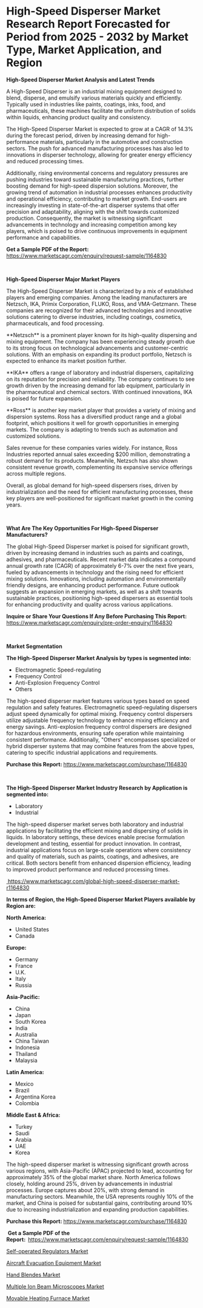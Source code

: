<p><h1>High-Speed Disperser Market Research Report Forecasted for Period from 2025 -  2032 by Market Type, Market Application, and Region</h1></p><p><strong>High-Speed Disperser Market Analysis and Latest Trends</strong></p>
<p><p>A High-Speed Disperser is an industrial mixing equipment designed to blend, disperse, and emulsify various materials quickly and efficiently. Typically used in industries like paints, coatings, inks, food, and pharmaceuticals, these machines facilitate the uniform distribution of solids within liquids, enhancing product quality and consistency.</p><p>The High-Speed Disperser Market is expected to grow at a CAGR of 14.3% during the forecast period, driven by increasing demand for high-performance materials, particularly in the automotive and construction sectors. The push for advanced manufacturing processes has also led to innovations in disperser technology, allowing for greater energy efficiency and reduced processing times. </p><p>Additionally, rising environmental concerns and regulatory pressures are pushing industries toward sustainable manufacturing practices, further boosting demand for high-speed dispersion solutions. Moreover, the growing trend of automation in industrial processes enhances productivity and operational efficiency, contributing to market growth. End-users are increasingly investing in state-of-the-art disperser systems that offer precision and adaptability, aligning with the shift towards customized production. Consequently, the market is witnessing significant advancements in technology and increasing competition among key players, which is poised to drive continuous improvements in equipment performance and capabilities.</p></p>
<p><strong>Get a Sample PDF of the Report:&nbsp;</strong> <a href="https://www.marketscagr.com/enquiry/request-sample/1164830?utm_campaign=2041&utm_medium=2&utm_source=Github&utm_content=ia&utm_term=11042025&utm_id=high-speed-disperser">https://www.marketscagr.com/enquiry/request-sample/1164830</a></p>
<p>&nbsp;</p>
<p><strong>High-Speed Disperser Major Market Players</strong></p>
<p><p>The High-Speed Disperser Market is characterized by a mix of established players and emerging companies. Among the leading manufacturers are Netzsch, IKA, Primix Corporation, FLUKO, Ross, and VMA-Getzmann. These companies are recognized for their advanced technologies and innovative solutions catering to diverse industries, including coatings, cosmetics, pharmaceuticals, and food processing.</p><p>**Netzsch** is a prominent player known for its high-quality dispersing and mixing equipment. The company has been experiencing steady growth due to its strong focus on technological advancements and customer-centric solutions. With an emphasis on expanding its product portfolio, Netzsch is expected to enhance its market position further.</p><p>**IKA** offers a range of laboratory and industrial dispersers, capitalizing on its reputation for precision and reliability. The company continues to see growth driven by the increasing demand for lab equipment, particularly in the pharmaceutical and chemical sectors. With continued innovations, IKA is poised for future expansion.</p><p>**Ross** is another key market player that provides a variety of mixing and dispersion systems. Ross has a diversified product range and a global footprint, which positions it well for growth opportunities in emerging markets. The company is adapting to trends such as automation and customized solutions.</p><p>Sales revenue for these companies varies widely. For instance, Ross Industries reported annual sales exceeding $200 million, demonstrating a robust demand for its products. Meanwhile, Netzsch has also shown consistent revenue growth, complementing its expansive service offerings across multiple regions.</p><p>Overall, as global demand for high-speed dispersers rises, driven by industrialization and the need for efficient manufacturing processes, these key players are well-positioned for significant market growth in the coming years.</p></p>
<p>&nbsp;</p>
<p><strong>What Are The Key Opportunities For High-Speed Disperser Manufacturers?</strong></p>
<p><p>The global High-Speed Disperser market is poised for significant growth, driven by increasing demand in industries such as paints and coatings, adhesives, and pharmaceuticals. Recent market data indicates a compound annual growth rate (CAGR) of approximately 6-7% over the next five years, fueled by advancements in technology and the rising need for efficient mixing solutions. Innovations, including automation and environmentally friendly designs, are enhancing product performance. Future outlook suggests an expansion in emerging markets, as well as a shift towards sustainable practices, positioning high-speed dispersers as essential tools for enhancing productivity and quality across various applications.</p></p>
<p><strong>Inquire or Share Your Questions If Any Before Purchasing This Report:</strong> <a href="https://www.marketscagr.com/enquiry/pre-order-enquiry/1164830?utm_campaign=2041&utm_medium=2&utm_source=Github&utm_content=ia&utm_term=11042025&utm_id=high-speed-disperser">https://www.marketscagr.com/enquiry/pre-order-enquiry/1164830</a></p>
<p>&nbsp;</p>
<p><strong>Market Segmentation</strong></p>
<p><strong>The High-Speed Disperser Market Analysis by types is segmented into:</strong></p>
<p><ul><li>Electromagnetic Speed-regulating</li><li>Frequency Control</li><li>Anti-Explosion Frequency Control</li><li>Others</li></ul></p>
<p><p>The high-speed disperser market features various types based on speed regulation and safety features. Electromagnetic speed-regulating dispersers adjust speed dynamically for optimal mixing. Frequency control dispersers utilize adjustable frequency technology to enhance mixing efficiency and energy savings. Anti-explosion frequency control dispersers are designed for hazardous environments, ensuring safe operation while maintaining consistent performance. Additionally, "Others" encompasses specialized or hybrid disperser systems that may combine features from the above types, catering to specific industrial applications and requirements.</p></p>
<p><strong>Purchase this Report:&nbsp;</strong><a href="https://www.marketscagr.com/purchase/1164830?utm_campaign=2041&utm_medium=2&utm_source=Github&utm_content=ia&utm_term=11042025&utm_id=high-speed-disperser">https://www.marketscagr.com/purchase/1164830</a></p>
<p>&nbsp;</p>
<p><strong>The High-Speed Disperser Market Industry Research by Application is segmented into:</strong></p>
<p><ul><li>Laboratory</li><li>Industrial</li></ul></p>
<p><p>The high-speed disperser market serves both laboratory and industrial applications by facilitating the efficient mixing and dispersing of solids in liquids. In laboratory settings, these devices enable precise formulation development and testing, essential for product innovation. In contrast, industrial applications focus on large-scale operations where consistency and quality of materials, such as paints, coatings, and adhesives, are critical. Both sectors benefit from enhanced dispersion efficiency, leading to improved product performance and reduced processing times.</p></p>
<p><a href="https://www.marketscagr.com/global-high-speed-disperser-market-r1164830?utm_campaign=2041&utm_medium=2&utm_source=Github&utm_content=ia&utm_term=11042025&utm_id=high-speed-disperser">&nbsp;https://www.marketscagr.com/global-high-speed-disperser-market-r1164830</a></p>
<p><strong>In terms of Region, the High-Speed Disperser Market Players available by Region are:</strong></p>
<p>
    <p> <strong> North America: </strong>
        <ul>
            <li>United States</li>
            <li>Canada</li>
        </ul>
        </p> 
    <p> <strong> Europe: </strong>
        <ul>
            <li>Germany</li>
            <li>France</li>
            <li>U.K.</li>
            <li>Italy</li>
            <li>Russia</li>
        </ul>
        </p> 
    <p> <strong> Asia-Pacific: </strong>
        <ul>
            <li>China</li>
            <li>Japan</li>
            <li>South Korea</li>
            <li>India</li>
            <li>Australia</li>
            <li>China Taiwan</li>
            <li>Indonesia</li>
            <li>Thailand</li>
            <li>Malaysia</li>
        </ul>
        </p> 
    <p> <strong> Latin America: </strong>
        <ul>
            <li>Mexico</li>
            <li>Brazil</li>
            <li>Argentina Korea</li>
            <li>Colombia</li>
        </ul>
        </p> 
    <p> <strong> Middle East & Africa: </strong>
        <ul>
            <li>Turkey</li>
            <li>Saudi</li>
            <li>Arabia</li>
            <li>UAE</li>
            <li>Korea</li>
        </ul>
    </p>
    </p>
<p><p>The high-speed disperser market is witnessing significant growth across various regions, with Asia-Pacific (APAC) projected to lead, accounting for approximately 35% of the global market share. North America follows closely, holding around 25%, driven by advancements in industrial processes. Europe captures about 20%, with strong demand in manufacturing sectors. Meanwhile, the USA represents roughly 10% of the market, and China is poised for substantial gains, contributing around 10% due to increasing industrialization and expanding production capabilities.</p></p>
<p><strong>Purchase this Report: </strong><a href="https://www.marketscagr.com/purchase/1164830?utm_campaign=2041&utm_medium=2&utm_source=Github&utm_content=ia&utm_term=11042025&utm_id=high-speed-disperser">https://www.marketscagr.com/purchase/1164830</a></p>
<p>&nbsp;<strong>Get a Sample PDF of the Report:&nbsp;&nbsp;</strong><a href="https://www.marketscagr.com/enquiry/request-sample/1164830?utm_campaign=2041&utm_medium=2&utm_source=Github&utm_content=ia&utm_term=11042025&utm_id=high-speed-disperser">https://www.marketscagr.com/enquiry/request-sample/1164830</a></p>
<p><strong></strong></p>
<p><p><a href="https://github.com/guleealhani/Market-Research-Report-List-1/blob/main/self-operated-regulators-market.md?utm_campaign=2041&utm_medium=2&utm_source=Github&utm_content=ia&utm_term=11042025&utm_id=high-speed-disperser">Self-operated Regulators Market</a></p><p><a href="https://github.com/osamhcombre/Market-Research-Report-List-1/blob/main/aircraft-evacuation-equipment-market.md?utm_campaign=2041&utm_medium=2&utm_source=Github&utm_content=ia&utm_term=11042025&utm_id=high-speed-disperser">Aircraft Evacuation Equipment Market</a></p><p><a href="https://github.com/mehakmiamid1/Market-Research-Report-List-1/blob/main/hand-blendes-market.md?utm_campaign=2041&utm_medium=2&utm_source=Github&utm_content=ia&utm_term=11042025&utm_id=high-speed-disperser">Hand Blendes Market</a></p><p><a href="https://github.com/nibbsmantji/Market-Research-Report-List-1/blob/main/multiple-ion-beam-microscopes-market.md?utm_campaign=2041&utm_medium=2&utm_source=Github&utm_content=ia&utm_term=11042025&utm_id=high-speed-disperser">Multiple Ion Beam Microscopes Market</a></p><p><a href="https://github.com/cobinaydin13/Market-Research-Report-List-1/blob/main/movable-heating-furnace-market.md?utm_campaign=2041&utm_medium=2&utm_source=Github&utm_content=ia&utm_term=11042025&utm_id=high-speed-disperser">Movable Heating Furnace Market</a></p></p>